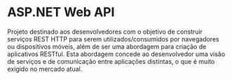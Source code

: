 # ASP.NET Web API

Projeto destinado aos desenvolvedores com o objetivo de construir serviços REST HTTP para serem utilizados/consumidos por navegadores ou dispositivos móveis, além de ser uma abordagem para criação de aplicativos RESTful. Esta abordagem concede ao desenvolvedor uma visão de serviços e de comunicação entre aplicações distintas, o que é muito exigido no mercado atual.
